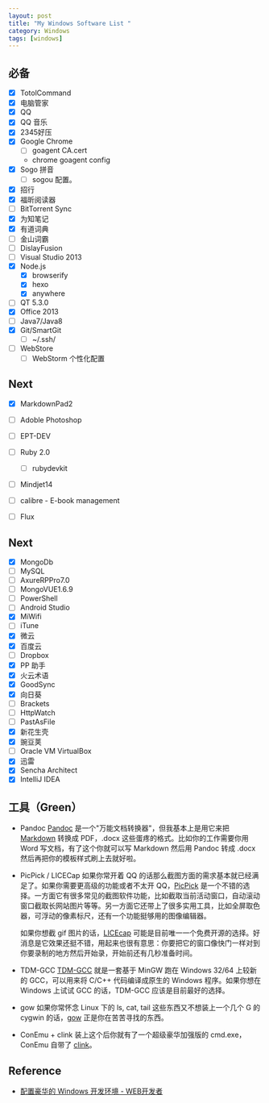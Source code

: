```yaml
---
layout: post
title: "My Windows Software List "
category: Windows
tags: [windows]
--- 
```


## 必备

- [x] TotolCommand
- [x] 电脑管家
- [x] QQ
- [x] QQ 音乐
- [x] 2345好压
- [x] Google Chrome
    - [ ]  goagent CA.cert
    - chrome goagent config
- [x] Sogo 拼音
    - [ ] sogou 配置。
- [x] 招行
- [x] 福昕阅读器
- [ ] BitTorrent Sync <input type='hidden' value='UH4Z3PIMHCG2HL6NXGBKTSI2WX2WHAWE' />
- [x] 为知笔记
- [x] 有道词典
- [ ] 金山词霸
- [ ] DislayFusion
- [ ] Visual Studio 2013
- [x] Node.js
    - [x] browserify
    - [x] hexo
    - [x] anywhere
- [ ] QT 5.3.0
- [x] Office 2013
- [ ] Java7/Java8
- [x] Git/SmartGit
    - [ ] ~/.ssh/
- [ ] WebStore
    - [ ] WebStorm 个性化配置

## Next

- [x] MarkdownPad2
- [ ] Adoble Photoshop
- [ ] EPT-DEV
- [ ] Ruby 2.0
    - [ ] rubydevkit
- [ ] Mindjet14
- [ ] calibre - E-book management
- [ ] Flux


## Next

- [x] MongoDb
- [ ] MySQL
- [ ] AxureRPPro7.0
- [ ] MongoVUE1.6.9
- [ ] PowerShell
- [ ] Android Studio
- [x] MiWifi
- [ ] iTune
- [x] 微云
- [x] 百度云
- [ ] Dropbox
- [x] PP 助手
- [x] 火云术语
- [x] GoodSync
- [x] 向日葵
- [ ] Brackets
- [ ] HttpWatch
- [ ] PastAsFile
- [x] 新花生壳
- [x] 豌豆荚
- [ ] Oracle VM VirtualBox
- [x] 迅雷
- [x] Sencha Architect
- [x] IntelliJ IDEA

## 工具（Green）

- Pandoc [Pandoc](http://johnmacfarlane.net/pandoc/ "Pandoc") 是一个"万能文档转换器"，但我基本上是用它来把 [Markdown](http://daringfireball.net/projects/markdown/ "Markdown") 转换成 PDF，.docx 这些蛋疼的格式。比如你的工作需要你用 Word 写文档，有了这个你就可以写 Markdown 然后用 Pandoc 转成 .docx 然后再把你的模板样式刷上去就好啦。
- PicPick / LICECap 如果你常开着 QQ 的话那么截图方面的需求基本就已经满足了。如果你需要更高级的功能或者不太开 QQ，[PicPick](http://www.picpick.org/en/ "PicPick") 是一个不错的选择。一方面它有很多常见的截图软件功能，比如截取当前活动窗口，自动滚动窗口截取长网站图片等等。另一方面它还带上了很多实用工具，比如全屏取色器，可浮动的像素标尺，还有一个功能挺够用的图像编辑器。

    如果你想截 gif 图片的话，[LICEcap](http://www.cockos.com/licecap/ "LICEcap") 可能是目前唯一一个免费开源的选择。好消息是它效果还挺不错，用起来也很有意思：你要把它的窗口像快门一样对到你要录制的地方然后开始录，开始前还有几秒准备时间。
- TDM-GCC [TDM-GCC](http://tdm-gcc.tdragon.net/ "TDM-GCC") 就是一套基于 MinGW 跑在 Windows 32/64 上较新的 GCC，可以用来将 C/C++ 代码编译成原生的 Windows 程序。如果你想在 Windows 上试试 GCC 的话，TDM-GCC 应该是目前最好的选择。
- gow 如果你常怀念 Linux 下的 ls, cat, tail 这些东西又不想装上一个几个 G 的 cygwin 的话，[gow](https://github.com/bmatzelle/gow "gow") 正是你在苦苦寻找的东西。
- ConEmu + clink 装上这个后你就有了一个超级豪华加强版的 cmd.exe，ConEmu 自带了 [clink](http://code.google.com/p/clink/ "clink")。


## Reference

- [配置豪华的 Windows 开发环境 - WEB开发者](http://www.admin10000.com/document/4724.html)

